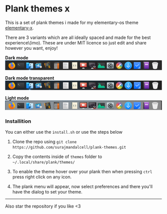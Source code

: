 # Plank themes x

This is a set of plank themes i made for my elementary-os theme [elementary-x](https://github.com/surajmandalcell/elementary-x).

There are 3 variants which are all ideally spaced and made for the best experience\\\(imo). These are under MIT licence so just edit and share however you want, enjoy!

**Dark mode**
![Dark mode](previews/dark.png)

**Dark mode transparent**
![Dark mode transparent](previews/dark_transparent.png)

**Light mode**
![Light mode](previews/light.png)  

### Installition

You can either use the `install.sh` or use the steps below

1. Clone the repo using `git clone https://github.com/surajmandalcell/plank-themes.git`

2. Copy the contents inside of `themes` folder to `~/.local/share/plank/themes/`

3. To enable the theme hover over your plank then when pressing `ctrl` press right click on any icon.

4. The plank menu will appear, now select preferences and there you'll have the dialog to set your theme.  
  
___
Also star the repository if you like <3